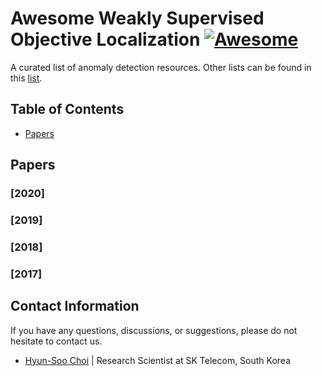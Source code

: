 # Awesome Weakly Supervised Objective Localization [![Awesome](https://cdn.rawgit.com/sindresorhus/awesome/d7305f38d29fed78fa85652e3a63e154dd8e8829/media/badge.svg)](https://github.com/sindresorhus/awesome)

A curated list of anomaly detection resources. Other lists can be found in this [list](https://github.com/sindresorhus/awesome).


## Table of Contents

- [Papers](#papers)


## Papers
### [2020]

### [2019]

### [2018]

### [2017]


## Contact Information

If you have any questions, discussions, or suggestions, please do not hesitate to contact us.

- [Hyun-Soo Choi](https://github.com/choi-hyunsoo) | Research Scientist at SK Telecom, South Korea
